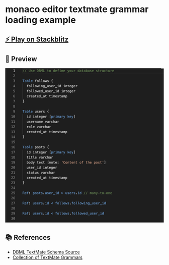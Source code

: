 # monaco editor textmate grammar loading example

## [⚡️ Play on Stackblitz](https://stackblitz.com/~/github.com/relliv/monaco-editor-textmate-grammar-loading-example)

## 🌟 Preview

![Preview](./preview.png)

## 📚 References

- [DBML TextMate Schema Source](https://github.com/duynvu/DBML-Highlighter)
- [Collection of TextMate Grammars](https://github.com/shikijs/textmate-grammars-themes)
